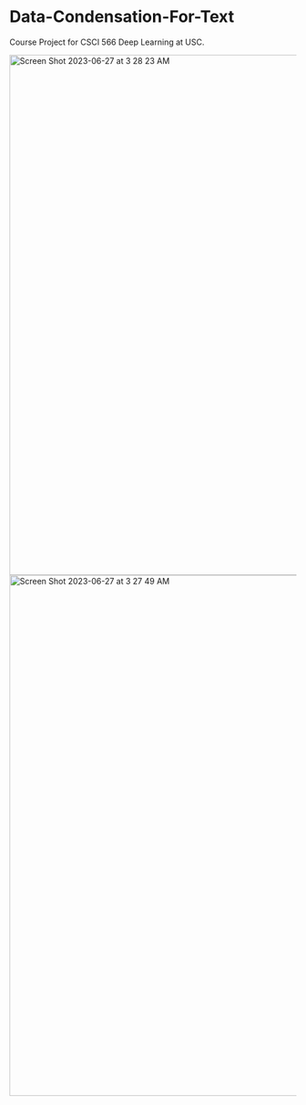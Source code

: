 # Data-Condensation-For-Text

Course Project for CSCI 566 Deep Learning at USC.

<img width="913" alt="Screen Shot 2023-06-27 at 3 28 23 AM" src="https://github.com/visheshagrawal/Data-Condensation-For-Text/assets/48515800/0c324a55-7332-4ab6-81a9-6478d955e393">
<img width="914" alt="Screen Shot 2023-06-27 at 3 27 49 AM" src="https://github.com/visheshagrawal/Data-Condensation-For-Text/assets/48515800/5a468fd5-29d9-44e0-80f4-d9f7f1f7486f">

